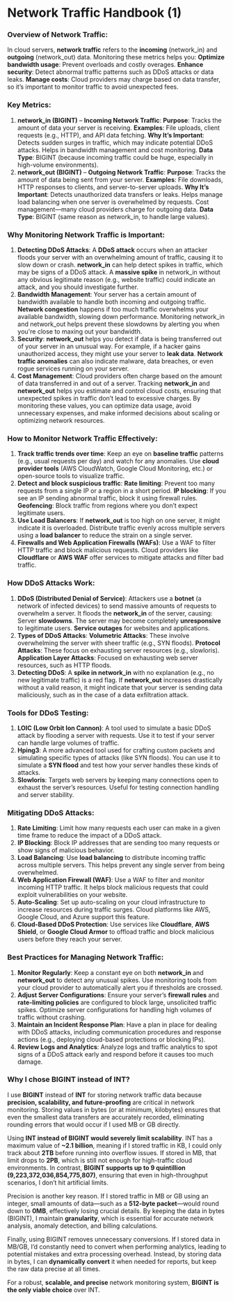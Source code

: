 # Network Traffic Handbook (1)

### **Overview of Network Traffic:**

In cloud servers, **network traffic** refers to the **incoming** (network_in) and **outgoing** (network_out) data. Monitoring these metrics helps you: **Optimize bandwidth usage**: Prevent overloads and costly overages. **Enhance security**: Detect abnormal traffic patterns such as DDoS attacks or data leaks. **Manage costs**: Cloud providers may charge based on data transfer, so it’s important to monitor traffic to avoid unexpected fees.

### **Key Metrics:**

1. **network_in (BIGINT)** – **Incoming Network Traffic**: **Purpose**: Tracks the amount of data your server is receiving. **Examples**: File uploads, client requests (e.g., HTTP), and API data fetching. **Why It’s Important**: Detects sudden surges in traffic, which may indicate potential DDoS attacks. Helps in bandwidth management and cost monitoring. **Data Type**: BIGINT (because incoming traffic could be huge, especially in high-volume environments).
2. **network_out (BIGINT)** – **Outgoing Network Traffic**: **Purpose**: Tracks the amount of data being sent from your server. **Examples**: File downloads, HTTP responses to clients, and server-to-server uploads. **Why It’s Important**: Detects unauthorized data transfers or leaks. Helps manage load balancing when one server is overwhelmed by requests. Cost management—many cloud providers charge for outgoing data. **Data Type**: BIGINT (same reason as network_in, to handle large values).

### **Why Monitoring Network Traffic is Important:**

1. **Detecting DDoS Attacks**: A **DDoS attack** occurs when an attacker floods your server with an overwhelming amount of traffic, causing it to slow down or crash. **network_in** can help detect spikes in traffic, which may be signs of a DDoS attack. A **massive spike** in network_in without any obvious legitimate reason (e.g., website traffic) could indicate an attack, and you should investigate further.
2. **Bandwidth Management**: Your server has a certain amount of bandwidth available to handle both incoming and outgoing traffic. **Network congestion** happens if too much traffic overwhelms your available bandwidth, slowing down performance. Monitoring network_in and network_out helps prevent these slowdowns by alerting you when you're close to maxing out your bandwidth.
3. **Security**: **network_out** helps you detect if data is being transferred out of your server in an unusual way. For example, if a hacker gains unauthorized access, they might use your server to **leak data**. **Network traffic anomalies** can also indicate malware, data breaches, or even rogue services running on your server.
4. **Cost Management**: Cloud providers often charge based on the amount of data transferred in and out of a server. Tracking **network_in** and **network_out** helps you estimate and control cloud costs, ensuring that unexpected spikes in traffic don’t lead to excessive charges. By monitoring these values, you can optimize data usage, avoid unnecessary expenses, and make informed decisions about scaling or optimizing network resources.

### **How to Monitor Network Traffic Effectively:**

1. **Track traffic trends over time**: Keep an eye on **baseline traffic** patterns (e.g., usual requests per day) and watch for any anomalies. Use **cloud provider tools** (AWS CloudWatch, Google Cloud Monitoring, etc.) or open-source tools to visualize traffic.
2. **Detect and block suspicious traffic**: **Rate limiting**: Prevent too many requests from a single IP or a region in a short period. **IP blocking**: If you see an IP sending abnormal traffic, block it using firewall rules. **Geofencing**: Block traffic from regions where you don’t expect legitimate users.
3. **Use Load Balancers**: If **network_out** is too high on one server, it might indicate it is overloaded. Distribute traffic evenly across multiple servers using a **load balancer** to reduce the strain on a single server.
4. **Firewalls and Web Application Firewalls (WAFs)**: Use a WAF to filter HTTP traffic and block malicious requests. Cloud providers like **Cloudflare** or **AWS WAF** offer services to mitigate attacks and filter bad traffic.

### **How DDoS Attacks Work:**

1. **DDoS (Distributed Denial of Service)**: Attackers use a **botnet** (a network of infected devices) to send massive amounts of requests to overwhelm a server. It floods the **network_in** of the server, causing: Server **slowdowns**. The server may become completely **unresponsive** to legitimate users. **Service outages** for websites and applications.
2. **Types of DDoS Attacks**: **Volumetric Attacks**: These involve overwhelming the server with sheer traffic (e.g., SYN floods). **Protocol Attacks**: These focus on exhausting server resources (e.g., slowloris). **Application Layer Attacks**: Focused on exhausting web server resources, such as HTTP floods.
3. **Detecting DDoS**: A **spike in network_in** with no explanation (e.g., no new legitimate traffic) is a red flag. If **network_out** increases drastically without a valid reason, it might indicate that your server is sending data maliciously, such as in the case of a data exfiltration attack.

### **Tools for DDoS Testing:**

1. **LOIC (Low Orbit Ion Cannon)**: A tool used to simulate a basic DDoS attack by flooding a server with requests. Use it to test if your server can handle large volumes of traffic.
2. **Hping3**: A more advanced tool used for crafting custom packets and simulating specific types of attacks (like SYN floods). You can use it to simulate a **SYN flood** and test how your server handles these kinds of attacks.
3. **Slowloris**: Targets web servers by keeping many connections open to exhaust the server’s resources. Useful for testing connection handling and server stability.

### **Mitigating DDoS Attacks:**

1. **Rate Limiting**: Limit how many requests each user can make in a given time frame to reduce the impact of a DDoS attack.
2. **IP Blocking**: Block IP addresses that are sending too many requests or show signs of malicious behavior.
3. **Load Balancing**: Use **load balancing** to distribute incoming traffic across multiple servers. This helps prevent any single server from being overwhelmed.
4. **Web Application Firewall (WAF)**: Use a WAF to filter and monitor incoming HTTP traffic. It helps block malicious requests that could exploit vulnerabilities on your website.
5. **Auto-Scaling**: Set up auto-scaling on your cloud infrastructure to increase resources during traffic surges. Cloud platforms like AWS, Google Cloud, and Azure support this feature.
6. **Cloud-Based DDoS Protection**: Use services like **Cloudflare**, **AWS Shield**, or **Google Cloud Armor** to offload traffic and block malicious users before they reach your server.

### **Best Practices for Managing Network Traffic:**

1. **Monitor Regularly**: Keep a constant eye on both **network_in** and **network_out** to detect any unusual spikes. Use monitoring tools from your cloud provider to automatically alert you if thresholds are crossed.
2. **Adjust Server Configurations**: Ensure your server’s **firewall rules** and **rate-limiting policies** are configured to block large, unsolicited traffic spikes. Optimize server configurations for handling high volumes of traffic without crashing.
3. **Maintain an Incident Response Plan**: Have a plan in place for dealing with DDoS attacks, including communication procedures and response actions (e.g., deploying cloud-based protections or blocking IPs).
4. **Review Logs and Analytics**: Analyze logs and traffic analytics to spot signs of a DDoS attack early and respond before it causes too much damage.

### Why I chose BIGINT instead of INT?

I use **BIGINT** instead of **INT** for storing network traffic data because **precision, scalability, and future-proofing** are critical in network monitoring. Storing values in bytes (or at minimum, kilobytes) ensures that even the smallest data transfers are accurately recorded, eliminating rounding errors that would occur if I used MB or GB directly.

Using **INT instead of BIGINT would severely limit scalability**. INT has a maximum value of **~2.1 billion**, meaning if I stored traffic in KB, I could only track about **2TB** before running into overflow issues. If stored in MB, that limit drops to **2PB**, which is still not enough for high-traffic cloud environments. In contrast, **BIGINT supports up to 9 quintillion (9,223,372,036,854,775,807)**, ensuring that even in high-throughput scenarios, I don’t hit artificial limits.

Precision is another key reason. If I stored traffic in MB or GB using an integer, small amounts of data—such as a **512-byte packet**—would round down to **0MB**, effectively losing crucial details. By keeping the data in bytes (BIGINT), I maintain **granularity**, which is essential for accurate network analysis, anomaly detection, and billing calculations.

Finally, using BIGINT removes unnecessary conversions. If I stored data in MB/GB, I’d constantly need to convert when performing analytics, leading to potential mistakes and extra processing overhead. Instead, by storing data in bytes, I can **dynamically convert** it when needed for reports, but keep the raw data precise at all times.

For a robust, **scalable, and precise** network monitoring system, **BIGINT is the only viable choice** over INT.